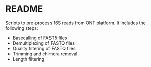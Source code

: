 # README

Scripts to pre-process 16S reads from ONT platform.
It includes the following steps:

* Basecalling of FAST5 files
* Demultiplexing of FASTQ files
* Quality filtering of FASTQ files
* Trimming and chimera removal
* Length filtering

